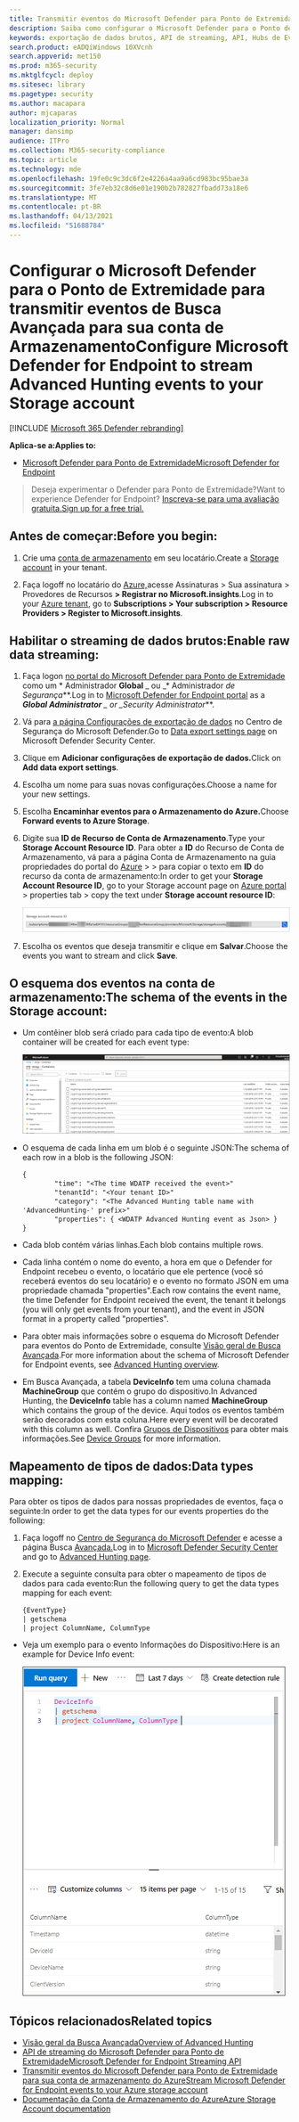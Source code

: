 ```yaml
---
title: Transmitir eventos do Microsoft Defender para Ponto de Extremidade para sua conta de Armazenamento
description: Saiba como configurar o Microsoft Defender para o Ponto de Extremidade para transmitir eventos de Busca Avançada para sua conta de Armazenamento.
keywords: exportação de dados brutos, API de streaming, API, Hubs de Eventos, armazenamento do Azure, conta de armazenamento, Busca Avançada, compartilhamento de dados brutos
search.product: eADQiWindows 10XVcnh
search.appverid: met150
ms.prod: m365-security
ms.mktglfcycl: deploy
ms.sitesec: library
ms.pagetype: security
ms.author: macapara
author: mjcaparas
localization_priority: Normal
manager: dansimp
audience: ITPro
ms.collection: M365-security-compliance
ms.topic: article
ms.technology: mde
ms.openlocfilehash: 19fe0c9c3dc6f2e4226a4aa9a6cd983bc95bae3a
ms.sourcegitcommit: 3fe7eb32c8d6e01e190b2b782827fbadd73a18e6
ms.translationtype: MT
ms.contentlocale: pt-BR
ms.lasthandoff: 04/13/2021
ms.locfileid: "51688784"
---
```

# <a name="configure-microsoft-defender-for-endpoint-to-stream-advanced-hunting-events-to-your-storage-account"></a><span data-ttu-id="affd6-104">Configurar o Microsoft Defender para o Ponto de Extremidade para transmitir eventos de Busca Avançada para sua conta de Armazenamento</span><span class="sxs-lookup"><span data-stu-id="affd6-104">Configure Microsoft Defender for Endpoint to stream Advanced Hunting events to your Storage account</span></span>

[!INCLUDE [Microsoft 365 Defender rebranding](../../includes/microsoft-defender.md)]


<span data-ttu-id="affd6-105">**Aplica-se a:**</span><span class="sxs-lookup"><span data-stu-id="affd6-105">**Applies to:**</span></span>
- [<span data-ttu-id="affd6-106">Microsoft Defender para Ponto de Extremidade</span><span class="sxs-lookup"><span data-stu-id="affd6-106">Microsoft Defender for Endpoint</span></span>](https://go.microsoft.com/fwlink/?linkid=2154037)

> <span data-ttu-id="affd6-107">Deseja experimentar o Defender para Ponto de Extremidade?</span><span class="sxs-lookup"><span data-stu-id="affd6-107">Want to experience Defender for Endpoint?</span></span> [<span data-ttu-id="affd6-108">Inscreva-se para uma avaliação gratuita.</span><span class="sxs-lookup"><span data-stu-id="affd6-108">Sign up for a free trial.</span></span>](https://www.microsoft.com/microsoft-365/windows/microsoft-defender-atp?ocid=docs-wdatp-configuresiem-abovefoldlink) 

## <a name="before-you-begin"></a><span data-ttu-id="affd6-109">Antes de começar:</span><span class="sxs-lookup"><span data-stu-id="affd6-109">Before you begin:</span></span>

1. <span data-ttu-id="affd6-110">Crie uma [conta de armazenamento](https://docs.microsoft.com/azure/storage/common/storage-account-overview) em seu locatário.</span><span class="sxs-lookup"><span data-stu-id="affd6-110">Create a [Storage account](https://docs.microsoft.com/azure/storage/common/storage-account-overview) in your tenant.</span></span>

2. <span data-ttu-id="affd6-111">Faça logoff no locatário do [Azure,](https://ms.portal.azure.com/)acesse Assinaturas > Sua assinatura > Provedores de Recursos **> Registrar no Microsoft.insights**.</span><span class="sxs-lookup"><span data-stu-id="affd6-111">Log in to your [Azure tenant](https://ms.portal.azure.com/), go to **Subscriptions > Your subscription > Resource Providers > Register to Microsoft.insights**.</span></span>

## <a name="enable-raw-data-streaming"></a><span data-ttu-id="affd6-112">Habilitar o streaming de dados brutos:</span><span class="sxs-lookup"><span data-stu-id="affd6-112">Enable raw data streaming:</span></span>

1. <span data-ttu-id="affd6-113">Faça logon [no portal do Microsoft Defender para Ponto de Extremidade](https://securitycenter.windows.com) como um \* Administrador **Global** _ ou _\* Administrador _de Segurança_\*\*.</span><span class="sxs-lookup"><span data-stu-id="affd6-113">Log in to [Microsoft Defender for Endpoint portal](https://securitycenter.windows.com) as a ***Global Administrator** _ or _*_Security Administrator_\*\*.</span></span>

2. <span data-ttu-id="affd6-114">Vá para [a página Configurações de exportação de dados](https://securitycenter.windows.com/interoperability/dataexport) no Centro de Segurança do Microsoft Defender.</span><span class="sxs-lookup"><span data-stu-id="affd6-114">Go to [Data export settings page](https://securitycenter.windows.com/interoperability/dataexport) on Microsoft Defender Security Center.</span></span>

3. <span data-ttu-id="affd6-115">Clique em **Adicionar configurações de exportação de dados.**</span><span class="sxs-lookup"><span data-stu-id="affd6-115">Click on **Add data export settings**.</span></span>

4. <span data-ttu-id="affd6-116">Escolha um nome para suas novas configurações.</span><span class="sxs-lookup"><span data-stu-id="affd6-116">Choose a name for your new settings.</span></span>

5. <span data-ttu-id="affd6-117">Escolha **Encaminhar eventos para o Armazenamento do Azure.**</span><span class="sxs-lookup"><span data-stu-id="affd6-117">Choose **Forward events to Azure Storage**.</span></span>

6. <span data-ttu-id="affd6-118">Digite sua **ID de Recurso de Conta de Armazenamento**.</span><span class="sxs-lookup"><span data-stu-id="affd6-118">Type your **Storage Account Resource ID**.</span></span> <span data-ttu-id="affd6-119">Para obter a **ID** do Recurso de Conta de Armazenamento, vá para a página Conta de Armazenamento na guia propriedades do portal do [Azure](https://ms.portal.azure.com/) > > para copiar o texto em **ID** do recurso da conta de armazenamento:</span><span class="sxs-lookup"><span data-stu-id="affd6-119">In order to get your **Storage Account Resource ID**, go to your Storage account page on [Azure portal](https://ms.portal.azure.com/) > properties tab > copy the text under **Storage account resource ID**:</span></span>

   ![Imagem da ID do recurso do hub de eventos1](images/storage-account-resource-id.png)

7. <span data-ttu-id="affd6-121">Escolha os eventos que deseja transmitir e clique em **Salvar**.</span><span class="sxs-lookup"><span data-stu-id="affd6-121">Choose the events you want to stream and click **Save**.</span></span>

## <a name="the-schema-of-the-events-in-the-storage-account"></a><span data-ttu-id="affd6-122">O esquema dos eventos na conta de armazenamento:</span><span class="sxs-lookup"><span data-stu-id="affd6-122">The schema of the events in the Storage account:</span></span>

- <span data-ttu-id="affd6-123">Um contêiner blob será criado para cada tipo de evento:</span><span class="sxs-lookup"><span data-stu-id="affd6-123">A blob container will be created for each event type:</span></span> 

  ![Imagem da ID do recurso do hub de eventos2](images/storage-account-event-schema.png)

- <span data-ttu-id="affd6-125">O esquema de cada linha em um blob é o seguinte JSON:</span><span class="sxs-lookup"><span data-stu-id="affd6-125">The schema of each row in a blob is the following JSON:</span></span> 

  ```
  {
          "time": "<The time WDATP received the event>"
          "tenantId": "<Your tenant ID>"
          "category": "<The Advanced Hunting table name with 'AdvancedHunting-' prefix>"
          "properties": { <WDATP Advanced Hunting event as Json> }
  }               
  ```

- <span data-ttu-id="affd6-126">Cada blob contém várias linhas.</span><span class="sxs-lookup"><span data-stu-id="affd6-126">Each blob contains multiple rows.</span></span>

- <span data-ttu-id="affd6-127">Cada linha contém o nome do evento, a hora em que o Defender for Endpoint recebeu o evento, o locatário que ele pertence (você só receberá eventos do seu locatário) e o evento no formato JSON em uma propriedade chamada "properties".</span><span class="sxs-lookup"><span data-stu-id="affd6-127">Each row contains the event name, the time Defender for Endpoint received the event, the tenant it belongs (you will only get events from your tenant), and the event in JSON format in a property called "properties".</span></span>

- <span data-ttu-id="affd6-128">Para obter mais informações sobre o esquema do Microsoft Defender para eventos do Ponto de Extremidade, consulte [Visão geral de Busca Avançada](advanced-hunting-overview.md).</span><span class="sxs-lookup"><span data-stu-id="affd6-128">For more information about the schema of Microsoft Defender for Endpoint events, see [Advanced Hunting overview](advanced-hunting-overview.md).</span></span>

- <span data-ttu-id="affd6-129">Em Busca Avançada, a tabela **DeviceInfo** tem uma coluna chamada **MachineGroup** que contém o grupo do dispositivo.</span><span class="sxs-lookup"><span data-stu-id="affd6-129">In Advanced Hunting, the **DeviceInfo** table has a column named **MachineGroup** which contains the group of the device.</span></span> <span data-ttu-id="affd6-130">Aqui todos os eventos também serão decorados com esta coluna.</span><span class="sxs-lookup"><span data-stu-id="affd6-130">Here every event will be decorated with this column as well.</span></span> <span data-ttu-id="affd6-131">Confira [Grupos de Dispositivos](machine-groups.md) para obter mais informações.</span><span class="sxs-lookup"><span data-stu-id="affd6-131">See [Device Groups](machine-groups.md) for more information.</span></span>

## <a name="data-types-mapping"></a><span data-ttu-id="affd6-132">Mapeamento de tipos de dados:</span><span class="sxs-lookup"><span data-stu-id="affd6-132">Data types mapping:</span></span>

<span data-ttu-id="affd6-133">Para obter os tipos de dados para nossas propriedades de eventos, faça o seguinte:</span><span class="sxs-lookup"><span data-stu-id="affd6-133">In order to get the data types for our events properties do the following:</span></span>

1. <span data-ttu-id="affd6-134">Faça logoff no [Centro de Segurança do Microsoft Defender](https://securitycenter.windows.com) e acesse a página Busca [Avançada.](https://securitycenter.windows.com/hunting-package)</span><span class="sxs-lookup"><span data-stu-id="affd6-134">Log in to [Microsoft Defender Security Center](https://securitycenter.windows.com) and go to [Advanced Hunting page](https://securitycenter.windows.com/hunting-package).</span></span>

2. <span data-ttu-id="affd6-135">Execute a seguinte consulta para obter o mapeamento de tipos de dados para cada evento:</span><span class="sxs-lookup"><span data-stu-id="affd6-135">Run the following query to get the data types mapping for each event:</span></span> 

   ```
   {EventType}
   | getschema
   | project ColumnName, ColumnType 
   ```

- <span data-ttu-id="affd6-136">Veja um exemplo para o evento Informações do Dispositivo:</span><span class="sxs-lookup"><span data-stu-id="affd6-136">Here is an example for Device Info event:</span></span> 

  ![Imagem da ID do recurso do hub de eventos3](images/machine-info-datatype-example.png)

## <a name="related-topics"></a><span data-ttu-id="affd6-138">Tópicos relacionados</span><span class="sxs-lookup"><span data-stu-id="affd6-138">Related topics</span></span>
- [<span data-ttu-id="affd6-139">Visão geral da Busca Avançada</span><span class="sxs-lookup"><span data-stu-id="affd6-139">Overview of Advanced Hunting</span></span>](advanced-hunting-overview.md)
- [<span data-ttu-id="affd6-140">API de streaming do Microsoft Defender para Ponto de Extremidade</span><span class="sxs-lookup"><span data-stu-id="affd6-140">Microsoft Defender for Endpoint Streaming API</span></span>](raw-data-export.md)
- [<span data-ttu-id="affd6-141">Transmitir eventos do Microsoft Defender para Ponto de Extremidade para sua conta de armazenamento do Azure</span><span class="sxs-lookup"><span data-stu-id="affd6-141">Stream Microsoft Defender for Endpoint events to your Azure storage account</span></span>](raw-data-export-storage.md)
- [<span data-ttu-id="affd6-142">Documentação da Conta de Armazenamento do Azure</span><span class="sxs-lookup"><span data-stu-id="affd6-142">Azure Storage Account documentation</span></span>](https://docs.microsoft.com/azure/storage/common/storage-account-overview)

